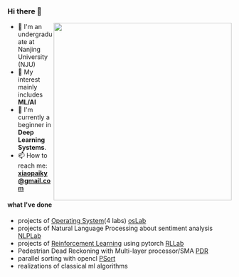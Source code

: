 ### Hi there 👋

<!--
**sorceryyy/sorceryyy** is a ✨ _special_ ✨ repository because its `README.md` (this file) appears on your GitHub profile.

Here are some ideas to get you started:
-->
<a href="#">
<img align="right" src='https://github-readme-stats.vercel.app/api/top-langs/?username=sorceryyy&layout=compact' width="400px" />
</a>

- 🏫 I'm an undergraduate at Nanjing University (NJU)
- 💬 My interest mainly includes **ML/AI**
- 🌱 I'm currently a beginner in **Deep Learning Systems**.
- 📫 How to reach me: **xiaopaiky@gmail.com**

#### what I've done
* projects of [Operating System](http://114.212.80.195:8170/os_ai2022/oslab/)(4 labs) [osLab](https://github.com/sorceryyy/os_labs)
* projects of Natural Language Processing about sentiment analysis [NLPLab](https://github.com/sorceryyy/nlp_lab)
* projects of [Reinforcement Learning](https://www.lamda.nju.edu.cn/introrl/?AspxAutoDetectCookieSupport=1) using pytorch [RLLab](https://github.com/sorceryyy/rl_lab)
* Pedestrian Dead Reckoning with Multi-layer processor/SMA [PDR](https://github.com/sorceryyy/aml)
* parallel sorting with opencl [PSort](https://github.com/sorceryyy/pa_compute)
* realizations of classical ml algorithms




